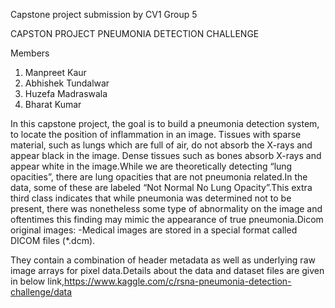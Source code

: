 Capstone project submission by CV1 Group 5 

CAPSTON PROJECT 
PNEUMONIA DETECTION CHALLENGE

Members

1. Manpreet Kaur
2. Abhishek Tundalwar
3. Huzefa Madraswala
4. Bharat Kumar


In this capstone project, the goal is to build a pneumonia detection system, to locate the position of inflammation in an image. Tissues with sparse material, such as lungs which are full of air, do not absorb the X-rays and appear black in the image. Dense tissues such as bones absorb X-rays and appear white in the image.While we are theoretically detecting “lung opacities”, there are lung opacities that are not pneumonia related.In the data, some of these are labeled “Not Normal No Lung Opacity”.This extra third class indicates that while pneumonia was determined not to be present, there was nonetheless some type of abnormality on the image and oftentimes this finding may mimic the appearance of true pneumonia.Dicom original images: -Medical images are stored in a special format called DICOM files (*.dcm). 

They contain a combination of header metadata as well as underlying raw image arrays for pixel data.Details about the data and dataset files are given in below link,https://www.kaggle.com/c/rsna-pneumonia-detection-challenge/data


